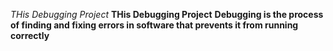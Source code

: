 *THis Debugging Project* __THis Debugging Project__
__Debugging is the process of finding and fixing errors in software that prevents it from running correctly__
